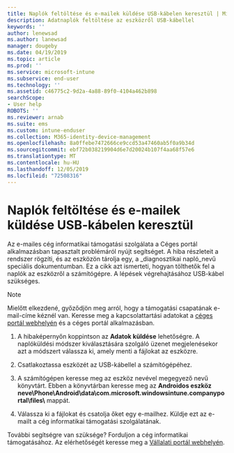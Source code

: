 ```yaml
---
title: Naplók feltöltése és e-mailek küldése USB-kábelen keresztül | Microsoft Docs
description: Adatnaplók feltöltése az eszközről USB-kábellel
keywords: ''
author: lenewsad
ms.author: lanewsad
manager: dougeby
ms.date: 04/19/2019
ms.topic: article
ms.prod: ''
ms.service: microsoft-intune
ms.subservice: end-user
ms.technology: ''
ms.assetid: c46775c2-9d2a-4a88-89f0-4104a462b898
searchScope:
- User help
ROBOTS: ''
ms.reviewer: arnab
ms.suite: ems
ms.custom: intune-enduser
ms.collection: M365-identity-device-management
ms.openlocfilehash: 8a0ffebe7472666ce9ccd53a47460ab5f0a9b34d
ms.sourcegitcommit: ebf72b038219904d6e7d20024b107f4aa68f57e6
ms.translationtype: MT
ms.contentlocale: hu-HU
ms.lasthandoff: 12/05/2019
ms.locfileid: "72508316"
---
```

# <a name="upload-and-email-logs-using-a-usb-cable"></a>Naplók feltöltése és e-mailek küldése USB-kábelen keresztül

Az e-mailes cég informatikai támogatási szolgálata a Céges portál alkalmazásban tapasztalt problémáról nyújt segítséget. A hiba részleteit a rendszer rögzíti, és az eszközön tárolja egy, a _diagnosztikai napló_nevű speciális dokumentumban. Ez a cikk azt ismerteti, hogyan tölthetők fel a naplók az eszközről a számítógépre. A lépések végrehajtásához USB-kábel szükséges.   

> [!Note]
> Mielőtt elkezdené, győződjön meg arról, hogy a támogatási csapatának e-mail-címe kéznél van. Keresse meg a kapcsolattartási adatokat a [céges portál webhelyén](https://go.microsoft.com/fwlink/?linkid=2010980) és a céges portál alkalmazásban. 

1. A hibaképernyőn koppintson az **Adatok küldése** lehetőségre. A naplóküldési módszer kiválasztására szolgáló üzenet megjelenésekor azt a módszert válassza ki, amely menti a fájlokat az eszközre.  

2. Csatlakoztassa eszközét az USB-kábellel a számítógépéhez. 

3. A számítógépen keresse meg az eszköz nevével megegyező nevű könyvtárt. Ebben a könyvtárban keresse meg az <strong>Androidos eszköz neve\Phone\Android\data\com.microsoft.windowsintune.companyportal\files\\</strong> mappát.

4. Válassza ki a fájlokat és csatolja őket egy e-mailhez. Küldje ezt az e-mailt a cég informatikai támogatási szolgálatának.

További segítségre van szüksége? Forduljon a cég informatikai támogatásához. Az elérhetőségét keresse meg a [Vállalati portál webhelyén](https://go.microsoft.com/fwlink/?linkid=2010980).
